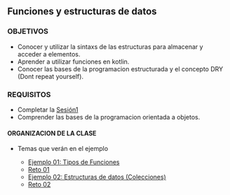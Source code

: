 ## Funciones y estructuras de datos

### OBJETIVOS

- Conocer y utilizar la sintaxs de las estructuras para almacenar y acceder a elementos.
- Aprender a utilizar funciones en kotlin.
- Conocer las bases de la programacion estructurada y el concepto DRY (Dont repeat yourself).

### REQUISITOS

- Completar la [Sesión1](/../../tree/master/Sesion-01/)
- Comprender las bases de la programacion orientada a objetos.

#### ORGANIZACION DE LA CLASE

- Temas que verán en el ejemplo

	- [Ejemplo 01: Tipos de Funciones](Ejemplo-01)
	- [Reto 01](Reto-01)
	- [Ejemplo 02: Estructuras de datos (Colecciones)](Ejemplo-02)
	- [Reto 02](Reto-01)
